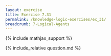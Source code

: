 ```yaml
---
layout: exercise
title: Exercise 7.31
permalink: /knowledge-logic-exercises/ex_31/
breadcrumb: 7-Logical-Agents
---
```


{% include mathjax_support %}

<div><i class="arrow-up loader" data-chapter="knowledge-logic-exercises" data-exercise="ex_31" data-rating="0"></i></div>
{% include_relative question.md %}
